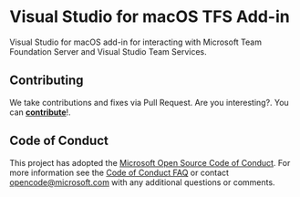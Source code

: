# Visual Studio for macOS TFS Add-in

Visual Studio for macOS add-in for interacting with Microsoft Team Foundation Server and Visual Studio Team Services.

## Contributing

We take contributions and fixes via Pull Request. Are you interesting?. You can **[contribute](docs\How-Contribute.md)**!.

## Code of Conduct

This project has adopted the [Microsoft Open Source Code of Conduct](https://opensource.microsoft.com/codeofconduct/). For more information see the [Code of Conduct FAQ](https://opensource.microsoft.com/codeofconduct/faq/) or contact [opencode@microsoft.com](mailto:opencode@microsoft.com) with any additional questions or comments.